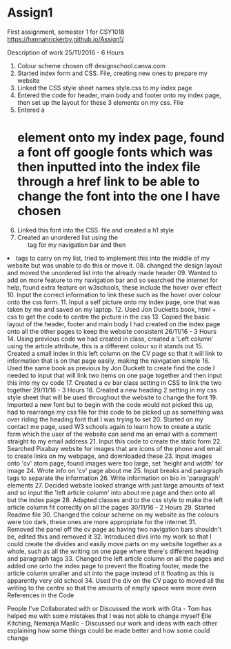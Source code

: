 # Assign1
First assignment, semester 1 for CSY1018
https://hannahrickerby.github.io/Assign1/

Description of work
25/11/2016 - 6 Hours
01. Colour scheme chosen off designschool.canva.com
02. Started index form and CSS. File, creating new ones to prepare my website
03. Linked the CSS style sheet names style.css to my index page
04. Entered the code for header, main body and footer onto my index page, then
   set up the layout for these 3 elements on my css. File
05. Entered a <h1> element onto my index page, found a font off google fonts which
   was then inputted into the index file through a href link to be able to change
   the font into the one I have chosen
06. Linked this font into the CSS. file and created a h1 style
07. Created an unordered list using the <ul> tag for my navigation bar and then
   <li> tags to carry on my list, tried to implement this into the middle of my
    website but was unable to do this or move it.
08. changed the design layout and moved the unordered list into the already made
   header
09. Wanted to add on more feature to my navigation bar and so searched the internet
   for help, found extra feature on w3schools, these include the hover over effect
10. Input the correct information to link these such as the hover over colour onto
    the css form.
11. Input a self picture onto my index page, one that was taken by me and saved on
    my laptop.
12. Used Jon Ducketts book, html + css to get the code to centre the picture in the
    css
13. Copied the basic layout of the header, footer and main body I had created on the
    index page onto all the other pages to keep the website consistent
26/11/16 - 3 Hours
14. Using previous code we had created in class, created a 'Left column' using the
    article attribute, this is a different colour so it stands out
15. Created a small index in this left column on the CV page so that it will link to
    information that is on that page easily, making the navigation simple
16. Used the same book as previous by Jon Duckett to create find the code I needed to
    input that will link two items on one page together and then input this into my
    cv code
17. Created a cv bar class setting in CSS to link the two together
29/11/16 - 3 Hours
18. Created a new heading 2 setting in my css style sheet that will be used throughout
    the website to change the font
19. Imported a new font but to begin with the code would not picked this up, had to
    rearrange my css file for this code to be picked up as something was over riding
    the heading font that I was trying to set
20. Started on my contact me page, used W3 schools again to learn how to create a
    static form which the user of the website can send me an email with a comment
    straight to my email address
21. Input this code to create the static form
22. Searched Pixabay website for images that are icons of the phone and email to create
    links on my webpage, and downloaded these
23. Input images onto 'cv' atom page, found images were too large, set 'height and
    width' for image
24. Wrote info on 'cv' page about me
25. Input breaks and paragraph tags to separate the information
26. Write information on bio in 'paragraph' elements
27. Decided website looked strange with just large amounts of text and so input the
    'left article column' into about me page and then onto all but the index page
28. Adapted classes and to the css style to make the left article column fit correctly
    on all the pages
30/11/16 - 2 Hours
29. Started Readme file
30. Changed the colour scheme on my website as the colours were too dark, these ones are
    more appropriate for the internet
31. Removed the panel off the cv page as having two navigation bars shouldn't be, edited
    this and removed it
32. Introduced divs into my work so that I could create the divides and easily move parts
    on my website together as a whole, such as all the writing on one page where there's
    different heading and paragraph tags
33. Changed the left article column on all the pages and added one onto the index page to
    prevent the floating footer, made the article column smaller and sit into the page
    instead of it floating as this is apparently very old school
34. Used the div on the CV page to moved all the writing to the centre so that the amounts
    of empty space were more even
References in the Code
<!--Email image Pixabay (2016) Images pixabay [online] https://pixabay.com/en/mail-message-email-send-message-1454733/ [Accessed 26/11/16]-->
<!--Phone image Pixabay (2016) Images pixabay [online] https://pixabay.com/en/phone-call-call-now-telephone-1439841/[Accessed 26/11/16] -->
<!--Email form W3Schools (2016) Website Html Forms W3Schools.com [online] Available from: http://www.w3schools.com/html/tryit.asp?filename=tryhtml_form_mail [Accessed 26/11/16]-->
<!-- a href links to information on the same page Duckett, J, (2011) HTML & CSS Design and build websites,United states of America and Canada, John Wiley and Sons, inc. -->
<!--Canva (2016) Website Color Schemes. Cannva Learn[Online] Available form: https://designschool.canva.com/blog/website-color-schemes/ [Accesses 24/11/2016]-->
<!--.UL code
W3Schools (2016) Website navigation bars. W3Schools.com [online] Available from: http://www.w3schools.com/css/css_navbar.asp [Accessed 25/11/16]-->
<!--.li code
W3Schools (2016) Website navigation bars. W3Schools.com [online] Available from: http://www.w3schools.com/css/css_navbar.asp [Accessed 25/11/16]-->
<!--.li a:hover code
W3Schools (2016) Website navigation bars. W3Schools.com [online] Available from: http://www.w3schools.com/css/css_navbar.asp [25/11/16]-->
<!-- Email form
MDN (2016) My First Html Form [online] Avialable from: https://developer.mozilla.org/en-US/docs/Web/Guide/HTML/Forms/My_first_HTML_form [Accessed 13/12/16] -->
<!-- css design for forms Duckett, J, (2011) HTML & CSS Design and build websites,United states of America and Canada, John Wiley and Sons, inc. -->

People I've Collaborated with or Discussed the work with
Gta - Tom has helped me with some mistakes that I was not able to change myself
Elle Kitching, Nemanja Maslic - Discussed our work and ideas with each other explaining how some things could be made better
and how some could change
